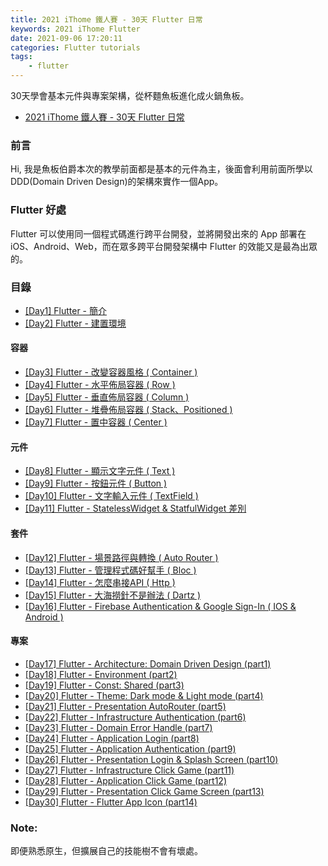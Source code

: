 ```yaml
---
title: 2021 iThome 鐵人賽 - 30天 Flutter 日常
keywords: 2021 iThome Flutter
date: 2021-09-06 17:20:11
categories: Flutter tutorials
tags:
    - flutter
---
```

30天學會基本元件與專案架構，從杯麵魚板進化成火鍋魚板。

- [2021 iThome 鐵人賽 - 30天 Flutter 日常](https://ithelp.ithome.com.tw/articles/10258878)


<!-- more -->
### 前言
Hi, 我是魚板伯爵本次的教學前面都是基本的元件為主，後面會利用前面所學以DDD(Domain Driven Design)的架構來實作一個App。

### Flutter 好處
Flutter 可以使用同一個程式碼進行跨平台開發，並將開發出來的 App 部署在 iOS、Android、Web，而在眾多跨平台開發架構中 Flutter 的效能又是最為出眾的。

### 目錄
- [[Day1] Flutter - 簡介](https://ithelp.ithome.com.tw/articles/10258878)
- [[Day2] Flutter - 建置環境](https://ithelp.ithome.com.tw/articles/10258903)

#### 容器
- [[Day3] Flutter - 改變容器風格 ( Container )](https://ithelp.ithome.com.tw/articles/10258922)
- [[Day4] Flutter - 水平佈局容器 ( Row )](https://ithelp.ithome.com.tw/articles/10259148)
- [[Day5] Flutter - 垂直佈局容器 ( Column )](https://ithelp.ithome.com.tw/articles/10259151)
- [[Day6] Flutter - 堆疊佈局容器 ( Stack、Positioned )](https://ithelp.ithome.com.tw/articles/10259312)
- [[Day7] Flutter - 置中容器 ( Center )](https://ithelp.ithome.com.tw/articles/10259154)

#### 元件
- [[Day8] Flutter - 顯示文字元件 ( Text )](https://ithelp.ithome.com.tw/articles/10259465)
- [[Day9] Flutter - 按鈕元件 ( Button )](https://ithelp.ithome.com.tw/articles/10259474)
- [[Day10] Flutter - 文字輸入元件 ( TextField )](https://ithelp.ithome.com.tw/articles/10259503)
- [[Day11] Flutter - StatelessWidget & StatfulWidget 差別](https://ithelp.ithome.com.tw/articles/10259523)

#### 套件
- [[Day12] Flutter - 場景路徑與轉換 ( Auto Router )](https://ithelp.ithome.com.tw/articles/10259531)
- [[Day13] Flutter - 管理程式碼好幫手 ( Bloc )](https://ithelp.ithome.com.tw/articles/10259564)
- [[Day14] Flutter - 怎麼串接API ( Http )](https://ithelp.ithome.com.tw/articles/10259641)
- [[Day15] Flutter - 大海撈針不是辦法 ( Dartz )](https://ithelp.ithome.com.tw/articles/10259644)
- [[Day16] Flutter - Firebase Authentication & Google Sign-In ( IOS & Android )](https://ithelp.ithome.com.tw/articles/10259691)

#### 專案
- [[Day17] Flutter - Architecture: Domain Driven Design (part1)](https://ithelp.ithome.com.tw/articles/10259714)
- [[Day18] Flutter - Environment (part2)](https://ithelp.ithome.com.tw/articles/10260149)
- [[Day19] Flutter - Const: Shared (part3)](https://ithelp.ithome.com.tw/articles/10260154)
- [[Day20] Flutter - Theme: Dark mode & Light mode (part4)](https://ithelp.ithome.com.tw/articles/10260163)
- [[Day21] Flutter - Presentation AutoRouter (part5)](https://ithelp.ithome.com.tw/articles/10260200)
- [[Day22] Flutter - Infrastructure Authentication (part6)](https://ithelp.ithome.com.tw/articles/10260203)
- [[Day23] Flutter - Domain Error Handle (part7)](https://ithelp.ithome.com.tw/articles/10260206)
- [[Day24] Flutter - Application Login (part8)](https://ithelp.ithome.com.tw/articles/10260244)
- [[Day25] Flutter - Application Authentication (part9)](https://ithelp.ithome.com.tw/articles/10260246)
- [[Day26] Flutter - Presentation Login & Splash Screen (part10)](https://ithelp.ithome.com.tw/articles/10260253)
- [[Day27] Flutter - Infrastructure Click Game (part11)](https://ithelp.ithome.com.tw/articles/10260259)
- [[Day28] Flutter - Application Click Game (part12)](https://ithelp.ithome.com.tw/articles/10260263)
- [[Day29] Flutter - Presentation Click Game Screen (part13)](https://ithelp.ithome.com.tw/articles/10260266)
- [[Day30] Flutter - Flutter App Icon (part14)](https://ithelp.ithome.com.tw/articles/10260575)

### Note:
即便熟悉原生，但擴展自己的技能樹不會有壞處。